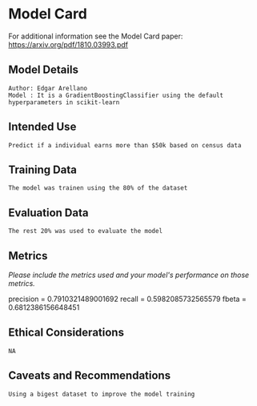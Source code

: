 # Model Card

For additional information see the Model Card paper: https://arxiv.org/pdf/1810.03993.pdf

## Model Details

    Author: Edgar Arellano
    Model : It is a GradientBoostingClassifier using the default hyperparameters in scikit-learn

## Intended Use

    Predict if a individual earns more than $50k based on census data

## Training Data

    The model was trainen using the 80% of the dataset

## Evaluation Data

    The rest 20% was used to evaluate the model

## Metrics
_Please include the metrics used and your model's performance on those metrics._
 
 precision = 0.7910321489001692
 recall =  0.5982085732565579
 fbeta =  0.6812386156648451

## Ethical Considerations
 
    NA
   
## Caveats and Recommendations

    Using a bigest dataset to improve the model training
